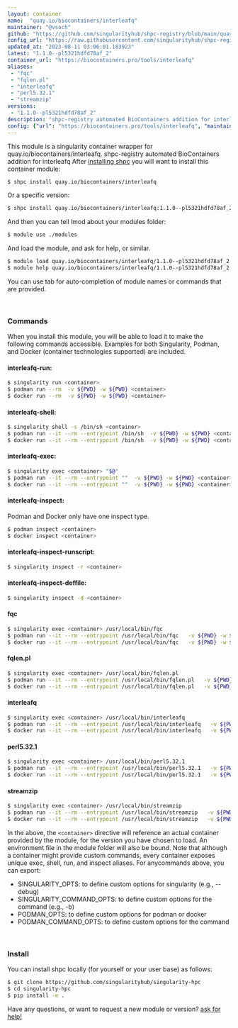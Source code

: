 ```yaml
---
layout: container
name:  "quay.io/biocontainers/interleafq"
maintainer: "@vsoch"
github: "https://github.com/singularityhub/shpc-registry/blob/main/quay.io/biocontainers/interleafq/container.yaml"
config_url: "https://raw.githubusercontent.com/singularityhub/shpc-registry/main/quay.io/biocontainers/interleafq/container.yaml"
updated_at: "2023-08-11 03:06:01.183923"
latest: "1.1.0--pl5321hdfd78af_2"
container_url: "https://biocontainers.pro/tools/interleafq"
aliases:
 - "fqc"
 - "fqlen.pl"
 - "interleafq"
 - "perl5.32.1"
 - "streamzip"
versions:
 - "1.1.0--pl5321hdfd78af_2"
description: "shpc-registry automated BioContainers addition for interleafq"
config: {"url": "https://biocontainers.pro/tools/interleafq", "maintainer": "@vsoch", "description": "shpc-registry automated BioContainers addition for interleafq", "latest": {"1.1.0--pl5321hdfd78af_2": "sha256:55258613a4d7d476fb6f654e3858acb54099519ae7a15ab5505f3194f6daab01"}, "tags": {"1.1.0--pl5321hdfd78af_2": "sha256:55258613a4d7d476fb6f654e3858acb54099519ae7a15ab5505f3194f6daab01"}, "docker": "quay.io/biocontainers/interleafq", "aliases": {"fqc": "/usr/local/bin/fqc", "fqlen.pl": "/usr/local/bin/fqlen.pl", "interleafq": "/usr/local/bin/interleafq", "perl5.32.1": "/usr/local/bin/perl5.32.1", "streamzip": "/usr/local/bin/streamzip"}}
---
```


This module is a singularity container wrapper for quay.io/biocontainers/interleafq.
shpc-registry automated BioContainers addition for interleafq
After [installing shpc](#install) you will want to install this container module:


```bash
$ shpc install quay.io/biocontainers/interleafq
```

Or a specific version:

```bash
$ shpc install quay.io/biocontainers/interleafq:1.1.0--pl5321hdfd78af_2
```

And then you can tell lmod about your modules folder:

```bash
$ module use ./modules
```

And load the module, and ask for help, or similar.

```bash
$ module load quay.io/biocontainers/interleafq/1.1.0--pl5321hdfd78af_2
$ module help quay.io/biocontainers/interleafq/1.1.0--pl5321hdfd78af_2
```

You can use tab for auto-completion of module names or commands that are provided.

<br>

### Commands

When you install this module, you will be able to load it to make the following commands accessible.
Examples for both Singularity, Podman, and Docker (container technologies supported) are included.

#### interleafq-run:

```bash
$ singularity run <container>
$ podman run --rm  -v ${PWD} -w ${PWD} <container>
$ docker run --rm  -v ${PWD} -w ${PWD} <container>
```

#### interleafq-shell:

```bash
$ singularity shell -s /bin/sh <container>
$ podman run --it --rm --entrypoint /bin/sh  -v ${PWD} -w ${PWD} <container>
$ docker run --it --rm --entrypoint /bin/sh  -v ${PWD} -w ${PWD} <container>
```

#### interleafq-exec:

```bash
$ singularity exec <container> "$@"
$ podman run --it --rm --entrypoint ""  -v ${PWD} -w ${PWD} <container> "$@"
$ docker run --it --rm --entrypoint ""  -v ${PWD} -w ${PWD} <container> "$@"
```

#### interleafq-inspect:

Podman and Docker only have one inspect type.

```bash
$ podman inspect <container>
$ docker inspect <container>
```

#### interleafq-inspect-runscript:

```bash
$ singularity inspect -r <container>
```

#### interleafq-inspect-deffile:

```bash
$ singularity inspect -d <container>
```


#### fqc

```bash
$ singularity exec <container> /usr/local/bin/fqc
$ podman run --it --rm --entrypoint /usr/local/bin/fqc   -v ${PWD} -w ${PWD} <container> -c " $@"
$ docker run --it --rm --entrypoint /usr/local/bin/fqc   -v ${PWD} -w ${PWD} <container> -c " $@"
```


#### fqlen.pl

```bash
$ singularity exec <container> /usr/local/bin/fqlen.pl
$ podman run --it --rm --entrypoint /usr/local/bin/fqlen.pl   -v ${PWD} -w ${PWD} <container> -c " $@"
$ docker run --it --rm --entrypoint /usr/local/bin/fqlen.pl   -v ${PWD} -w ${PWD} <container> -c " $@"
```


#### interleafq

```bash
$ singularity exec <container> /usr/local/bin/interleafq
$ podman run --it --rm --entrypoint /usr/local/bin/interleafq   -v ${PWD} -w ${PWD} <container> -c " $@"
$ docker run --it --rm --entrypoint /usr/local/bin/interleafq   -v ${PWD} -w ${PWD} <container> -c " $@"
```


#### perl5.32.1

```bash
$ singularity exec <container> /usr/local/bin/perl5.32.1
$ podman run --it --rm --entrypoint /usr/local/bin/perl5.32.1   -v ${PWD} -w ${PWD} <container> -c " $@"
$ docker run --it --rm --entrypoint /usr/local/bin/perl5.32.1   -v ${PWD} -w ${PWD} <container> -c " $@"
```


#### streamzip

```bash
$ singularity exec <container> /usr/local/bin/streamzip
$ podman run --it --rm --entrypoint /usr/local/bin/streamzip   -v ${PWD} -w ${PWD} <container> -c " $@"
$ docker run --it --rm --entrypoint /usr/local/bin/streamzip   -v ${PWD} -w ${PWD} <container> -c " $@"
```



In the above, the `<container>` directive will reference an actual container provided
by the module, for the version you have chosen to load. An environment file in the
module folder will also be bound. Note that although a container
might provide custom commands, every container exposes unique exec, shell, run, and
inspect aliases. For anycommands above, you can export:

 - SINGULARITY_OPTS: to define custom options for singularity (e.g., --debug)
 - SINGULARITY_COMMAND_OPTS: to define custom options for the command (e.g., -b)
 - PODMAN_OPTS: to define custom options for podman or docker
 - PODMAN_COMMAND_OPTS: to define custom options for the command

<br>

### Install

You can install shpc locally (for yourself or your user base) as follows:

```bash
$ git clone https://github.com/singularityhub/singularity-hpc
$ cd singularity-hpc
$ pip install -e .
```

Have any questions, or want to request a new module or version? [ask for help!](https://github.com/singularityhub/singularity-hpc/issues)